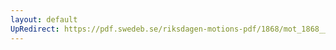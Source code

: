 ```yaml
---
layout: default
UpRedirect: https://pdf.swedeb.se/riksdagen-motions-pdf/1868/mot_1868__fk__00046/mot_1868__fk__00046_003.pdf
---
```

